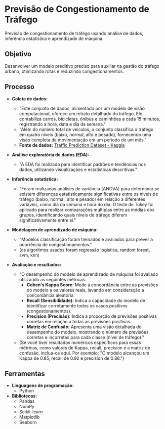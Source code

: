 
# Previsão de Congestionamento de Tráfego

Previsão de congestionamento de tráfego usando análise de dados, inferência estatística e aprendizado de máquina.

## Objetivo

Desenvolver um modelo preditivo preciso para auxiliar na gestão do tráfego urbano, otimizando rotas e reduzindo congestionamentos.

## Processo

* **Coleta de dados:**
    * "Este conjunto de dados, alimentado por um modelo de visão computacional, oferece um retrato detalhado do tráfego. Ele contabiliza carros, bicicletas, ônibus e caminhões a cada 15 minutos, registrando a hora, data e dia da semana."
    * "Além do número total de veículos, o conjunto classifica o tráfego em quatro níveis (baixo, normal, alto e pesado), fornecendo uma visão completa da movimentação em um período de um mês."
    * **Fonte de dados:** [Traffic Prediction Dataset - Kaggle](https://www.kaggle.com/datasets/hasibullahaman/traffic-prediction-dataset)

* **Análise exploratória de dados (EDA):**
    * "A EDA foi realizada para identificar padrões e tendências nos dados, utilizando visualizações e estatísticas descritivas."
* **Inferência estatística:**
    * "Foram realizadas análises de variância (ANOVA) para determinar se existem diferenças estatisticamente significativas entre os níveis de tráfego (baixo, normal, alto e pesado) em relação a diferentes variáveis, como dia da semana e hora do dia. O teste de Tukey foi aplicado para realizar comparações múltiplas entre as médias dos grupos, identificando quais níveis de tráfego diferem significativamente entre si."
* **Modelagem de aprendizado de máquina:**
    * "Modelos classificação foram treinados e avaliados para prever a ocorrência de congestionamentos."
    * (os algoritmos usados foram regressão logistica, random forest, svm, knn)
* **Avaliação e resultados:**
    * "O desempenho do modelo de aprendizado de máquina foi avaliado utilizando as seguintes métricas:
        * **Cohen's Kappa Score:** Mede a concordância entre as previsões do modelo e os valores reais, levando em consideração a concordância aleatória.
        * **Recall (Sensibilidade):** Indica a capacidade do modelo de identificar corretamente todos os casos positivos (congestionamentos).
        * **Precision (Precisão):** Indica a proporção de previsões positivas corretas em relação a todas as previsões positivas.
        * **Matriz de Confusão:** Apresenta uma visão detalhada do desempenho do modelo, mostrando o número de previsões corretas e incorretas para cada classe (nível de tráfego)."
    * (Se você tiver resultados numéricos específicos para essas métricas, como valores de Kappa, recall, precision e a matriz de confusão, inclua-os aqui. Por exemplo: "O modelo alcançou um Kappa de 0.85, recall de 0.92 e precision de 0.88.")

## Ferramentas

* **Linguagens de programação:**
    * Python
* **Bibliotecas:**
    * Pandas
    * NumPy
    * Scikit-learn
    * Matplotlib
    * Seaborn


